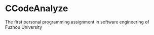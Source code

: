 # CCodeAnalyze
The first personal programming assignment in software engineering of Fuzhou University
